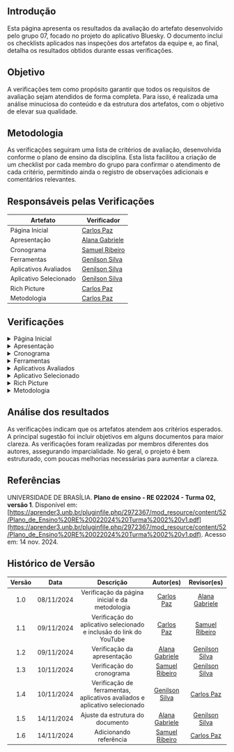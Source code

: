 ## Introdução

Esta página apresenta os resultados da avaliação do artefato desenvolvido pelo grupo 07, focado no projeto do aplicativo Bluesky. O documento inclui os checklists aplicados nas inspeções dos artefatos da equipe e, ao final, detalha os resultados obtidos durante essas verificações.

## Objetivo

A verificações tem como propósito garantir que todos os requisitos de avaliação sejam atendidos de forma completa. Para isso, é realizada uma análise minuciosa do conteúdo e da estrutura dos artefatos, com o objetivo de elevar sua qualidade.

## Metodologia

As verificações seguiram uma lista de critérios de avaliação, desenvolvida conforme o plano de ensino da disciplina. Esta lista facilitou a criação de um checklist por cada membro do grupo para confirmar o atendimento de cada critério, permitindo ainda o registro de observações adicionais e comentários relevantes.

## Responsáveis pelas Verificações

| Artefato               | Verificador                                        |
| ---------------------- | -------------------------------------------------- |
| Página Inicial         | [Carlos Paz](https://github.com/dudupaz)           |
| Apresentação           | [Alana Gabriele](https://github.com/alanagabriele) |
| Cronograma             | [Samuel Ribeiro](https://github.com/SamuelRicosta) |
| Ferramentas            | [Genilson Silva](https://github.com/GenilsonJrs)   |
| Aplicativos Avaliados  | [Genilson Silva](https://github.com/GenilsonJrs)   |
| Aplicativo Selecionado | [Genilson Silva](https://github.com/GenilsonJrs)   |
| Rich Picture           | [Carlos Paz](https://github.com/dudupaz)           |
| Metodologia            | [Carlos Paz](https://github.com/dudupaz)           |

## Verificações

<details>
  <summary>Página Inicial</summary>

<h2>Lista de Verificação</h2>

  <div style="text-align: center;">
    <p><strong>Tabela 1: Lista de Verificação</strong></p>
  </div>

<table border="1">
    <tr>
        <th>Número</th>
        <th>Critério</th>
        <th>Avaliação</th>
        <th>Versão e Data da Última Avaliação</th>
    </tr>
    <tr>
        <td>1</td>
        <td>O artefato possui introdução?</td>
        <td>Sim</td>
        <td>v1.0 - 08/11</td>
    </tr>
    <tr>
        <td>2</td>
        <td>Todos os integrantes possuem foto e nome?</td>
        <td>Sim</td>
        <td>v1.0 - 08/11</td>
    </tr>
    <tr>
        <td>3</td>
        <td>Todas as tabelas e imagens são referenciadas no texto, possuem legendas e fontes?</td>
        <td>Não se aplica</td>
        <td>v1.0 - 08/11</td>
    </tr>
    <tr>
        <td>4</td>
        <td>Os textos dos artefatos estão escritos em norma culta e sem erros de digitação?</td>
        <td>Sim</td>
        <td>v1.0 - 08/11</td>
    </tr>
    <tr>
        <td>5</td>
        <td>A página apresenta todos os integrantes da equipe?</td>
        <td>Sim</td>
        <td>v1.0 - 08/11</td>
    </tr>
    <tr>
        <td>6</td>
        <td>O artefato possui histórico de versões com versão, data e responsáveis?</td>
        <td>Sim</td>
        <td>v1.0 - 08/11</td>
    </tr>
</table>
  <p style="text-align: center; font-size: 14px;">
    Autor: <a href="https://github.com/dudupaz" target="_blank">Carlos Paz</a>
  </p>

<h2>Resultado</h2>

<p>O artefato está conforme o esperado, assim, não há sugestões a serem feitas.
</p>

<h2>Gravação</h2>

<div style="text-align: center">
<p>Vídeo 1 - Verificação do artefato</p>
</div>
  <iframe
    width="560"
    height="315"
    src="https://www.youtube.com/embed/u07wc424Heo"
    title="YouTube video player"
    frameborder="0"
    allow="accelerometer; autoplay; clipboard-write; encrypted-media; gyroscope; picture-in-picture; web-share"
    referrerpolicy="strict-origin-when-cross-origin"
    allowfullscreen>
  </iframe>

<p style="text-align: center; font-size: 14px;">
    Autor: <a href="https://github.com/dudupaz" target="_blank">Carlos Paz</a>
  </p>

</details>
<!-- apresentação -->
<details>
  <summary>Apresentação</summary>

<h2>Lista de Verificação</h2>

  <div style="text-align: center;">
    <p><strong>Tabela 2: Lista de Verificação</strong></p>
  </div>

<table border="1">
    <tr>
        <th>Número</th>
        <th>O GitHub Pages possui:</th>
        <th>Avaliação</th>
        <th>Versão e Data da Última Avaliação</th>
    </tr>
    <tr>
        <td>1</td>
        <td>O artefato possui introdução?</td>
        <td>Sim</td>
        <td>v1.0 - 08/11</td>
    </tr>
    <tr>
        <td>3</td>
        <td>Vídeo de apresentação na categoria “não listado” no YouTube?</td>
        <td>Sim</td>
        <td>v1.0 - 08/11</td>
    </tr>
    <tr>
        <td>4</td>
        <td>O histórico de versão padronizado?</td>
        <td>Sim</td>
        <td>v1.0 - 08/11</td>
    </tr>
    <tr>
        <td>5</td>
        <td>O(s) autor(es) e o(s) revisor(es) do artefato?</td>
        <td>Sim</td>
        <td>v1.0 - 08/11</td>
    </tr>
</table>

<p style="text-align: center; font-size: 14px;">
    Autora: <a href="https://github.com/alanagabriele" target="_blank">Alana Gabriele</a>
  </p>
<h2>Resultado</h2>

<p>Nenhum problema foi encontrado.</p>

<h2>Gravação</h2>

<div style="text-align: center">
<p>Vídeo 2 - Verificação do artefato</p>
</div>
<iframe width="560" height="315" src="https://www.youtube.com/embed/EGBGxNVNgnw?si=a6zehiBE-U6mIU7C" title="YouTube video player" frameborder="0" allow="accelerometer; autoplay; clipboard-write; encrypted-media; gyroscope; picture-in-picture; web-share" referrerpolicy="strict-origin-when-cross-origin" allowfullscreen></iframe>

<p style="text-align: center; font-size: 14px;">
    Autora: <a href="https://github.com/alanagabriele" target="_blank">Alana Gabriele</a>
  </p>

</details>
 <!-- cronograma -->
<details>
  <summary>Cronograma</summary>

<h2>Lista de Verificação</h2>

  <div style="text-align: center;">
    <p><strong>Tabela 3: Lista de Verificação</strong></p>
  </div>
<table border="1">
    <tr>
        <th>Número</th>
        <th>O GitHub Pages possui:</th>
        <th>Avaliação</th>
        <th>Versão e Data da Última Avaliação</th>
    </tr>
    <tr>
        <td>1</td>
        <td>O cronograma do planejamento apresenta todas as atividades de todas as etapas para cada integrante com as datas de início e fim das entregas dos artefatos e com o período de revisão deles?</td>
        <td>Sim</td>
        <td>versão 1.0 - 08/11</td>
    </tr>
    <tr>
        <td>2</td>
        <td>O cronograma do planejamento apresenta um período de gravação da apresentação de cada etapa?</td>
        <td>Sim</td>
        <td>versão 1.0 - 08/11</td>
    </tr>
    <tr>
        <td>3</td>
        <td>O cronograma prevê um período de revisão/ajustes nos artefatos devido às considerações dos monitores/professor?</td>
        <td>Sim</td>
        <td>versão 1.0 - 08/11</td>
    </tr>
    <tr>
        <td>4</td>
        <td>O cronograma executado inclui quem realizou cada artefato/atividade com as datas de início e fim da construção/realização do artefato/atividade?</td>
        <td>Sim</td>
        <td>versão 1.0 - 08/11</td>
    </tr>
    <tr>
        <td>5</td>
        <td>Foram utilizadas referências bibliográficas adequadas?</td>
        <td>Sim</td>
        <td>versão 1.0 - 08/11</td>
    </tr>
    <tr>
        <td>6</td>
        <td>Há um histórico de versão atualizado?</td>
        <td>Sim</td>
        <td>versão 1.0 - 08/11</td>
    </tr>
    <tr>
        <td>7</td>
        <td>Foram utilizadas referências bibliográficas adequadas?</td>
        <td>Sim</td>
        <td>versão 1.0 - 08/11</td>
    </tr>
    <tr>
        <td>8</td>
        <td>As revisões foram realizadas por um membro diferente do autor original?</td>
        <td>Sim</td>
        <td>versão 1.0 - 08/11</td>
    </tr>
</table>

<p style="text-align: center; font-size: 14px;">
    Autor: <a href="https://github.com/SamuelRicosta" target="_blank">Samuel Ribeiro</a>
  </p>
<h2>

<h2>Problemas</h2>

Durante a análise do cronograma do projeto, não foram encontradas dificuldades significativas ou falhas nos critérios avaliados. O cronograma abrangeu todas as etapas necessárias, incluindo as atividades de cada integrante, com datas de início, fim e períodos de revisão.

<h2>Recomendações</h2>

Embora não tenha sido identificado nenhum erro, é importante manter a continuidade nas revisões e garantir que as atividades sigam o cronograma estabelecido.

<h2>Gravação</h2>

<div style="text-align: center">
<p>Vídeo 3 - Verificação do artefato</p>
</div>
<iframe width="560" height="315" src="https://www.youtube.com/embed/r5G9B8ALGJ0?si=9sthIMkHD6iTX6T2" title="YouTube video player" frameborder="0" allow="accelerometer; autoplay; clipboard-write; encrypted-media; gyroscope; picture-in-picture; web-share" referrerpolicy="strict-origin-when-cross-origin" allowfullscreen></iframe>

<p style="text-align: center; font-size: 14px;">
    Autor: <a href="https://github.com/SamuelRicosta" target="_blank">Samuel Ribeiro</a>
  </p>
</details>

<!-- ferramentas  -->
<details>
  <summary>Ferramentas</summary>
 
<h2>Lista de Verificação </h2>

  <div style="text-align: center;">
    <p><strong>Tabela 4: Lista de Verificação</strong></p>
  </div>

<table border="1">
    <tr>
        <th>Número</th>
        <th>O GitHub Pages possui:</th>
        <th>Avaliação</th>
        <th>Versão e Data da Última Avaliação</th>
    </tr>
    <tr>
        <td>1</td>
        <td>O artefato possui introdução?</td>
        <td>Sim</td>
        <td>v1.0 - 08/11</td>
    </tr>
    <tr>
        <td>2</td>
        <td>O artefato possui objetivo?</td>
        <td>Não</td>
        <td>v1.0 - 08/11</td>
    </tr>
    <tr>
        <td>3</td>
        <td>Descrição e imagem das ferramentas?</td>
        <td>Sim</td>
        <td>v1.0 - 08/11</td>
    </tr>
    <tr>
        <td>4</td>
        <td>Referências bibliográficas e/ou bibliografia?</td>
        <td>Sim</td>
        <td>v1.0 - 08/11</td>
    </tr>
    <tr>
        <td>5</td>
        <td>As tabelas e imagens possuem legenda e fonte, e são chamadas dentro do texto?</td>
        <td>Não se aplica</td>
        <td>v1.0 - 08/11</td>
    </tr>
    <tr>
        <td>6</td>
        <td>Os artefatos estão escritos em norma culta e sem erros de digitação?</td>
        <td>Sim</td>
        <td>v1.0 - 08/11</td>
    </tr>
    <tr>
        <td>7</td>
        <td>O artefato possui histórico de versões, apresentando a versão, a data, e os responsáveis?</td>
        <td>Sim</td>
        <td>v1.0 - 08/11</td>
    </tr>
</table>

<p style="text-align: center; font-size: 14px;">
    Autor: <a href="https://github.com/GenilsonJrs" target="_blank">Genilson Silva</a>
  </p>

<h2>Problemas</h2>

O único problema encontrado foi que o artefato não possui um objetivo claro e datado escrito com o tópico, o que parece trivial, mas pode gerar dúvidas.

 <h2>Sugestões</h2>

Adição do tópico de objetivos, juntamente com uma explicação mais clara do motivo do artefato.

<h2>Gravação</h2>

<p >O vídeo pode ser visto direto no <a href="https://www.youtube.com/watch?v=1AzZJPX-sTY">YouTube.</a></p>

<div style="text-align: center">
<p>Vídeo 4 - Verificação do artefato</p>
</div>

<iframe width="560" height="315" src="https://www.youtube.com/embed/1AzZJPX-sTY?si=tAR8GL02sdYmXvr9" title="YouTube video player" frameborder="0" allow="accelerometer; autoplay; clipboard-write; encrypted-media; gyroscope; picture-in-picture; web-share" referrerpolicy="strict-origin-when-cross-origin" allowfullscreen></iframe>

<p style="text-align: center; font-size: 14px;">
    Autor: <a href="https://github.com/GenilsonJrs" target="_blank">Genilson Silva</a>
  </p>

</details>

<!-- aplicativos avaliados  -->
<details>
  <summary>Aplicativos Avaliados</summary>

<h2>Lista de Verificação</h2>

  <div style="text-align: center;">
    <p><strong>Tabela 5: Lista de Verificação</strong></p>
  </div>

<table border="1">
    <tr>
        <th>Pergunta</th>
        <th>Descrição</th>
        <th>Verificação</th>
        <th>Fonte</th>
        <th>Imagem de Referência</th>
    </tr>
    <tr>
        <td>Identificação dos atores e suas responsabilidades estão conforme?</td>
        <td>Verificar se todos os atores do sistema e suas respectivas funções são identificadas.</td>
        <td>Sim</td>
        <td>Software Development Project, Introducing Rich Pictures, p. 4</td>
        <td>
        <img src="imagens/imgTabela/01.jpg" alt="Imagem 01"> </td>
    </tr>
    <tr>
        <td>Identificação das operações e quem as executa?</td>
        <td>Verificar se todas as operações e os responsáveis por executá-las foram definidos.</td>
        <td>Sim</td>
        <td>Software Development Project, Introducing Rich Pictures, p. 4</td>
        <td><img src="imagens/imgTabela/02.jpg" alt="Imagem 02"></td>
    </tr>
    <tr>
        <td>Definição das necessidades de dados para cada operação?</td>
        <td>Verificar se as necessidades de dados de cada operação foram claramente definidas.</td>
        <td>Sim</td>
        <td>Software Development Project, Introducing Rich Pictures, p. 4</td>
        <td><img src="imagens/imgTabela/03.jpg" alt="Imagem 03"></td>
    </tr>
    <tr>
        <td>Representação dos fluxos de dados e sua direção?</td>
        <td>Confirmar se os fluxos de dados e suas direções estão bem representados.</td>
        <td>Sim</td>
        <td>Software Development Project, Introducing Rich Pictures, p. 3</td>
        <td><img src="imagens/imgTabela/04.jpg" alt="Imagem 04"></td>
    </tr>
    <tr>
        <td>Definição do limite do sistema?</td>
        <td>Verificar se o limite do sistema está claramente definido.</td>
        <td>Incompleto</td>
        <td>Software Development Project, Introducing Rich Pictures, p. 4</td>
        <td><img src="imagens/imgTabela/05.jpg" alt="Imagem 05"></td>
    </tr>
    <tr>
        <td>Uso de imagens, palavras-chave e rótulos descritivos para contar uma história?</td>
        <td>Avaliar se há imagens, palavras-chave e rótulos descritivos que ajudam a contar a narrativa do sistema.</td>
        <td>Sim</td>
        <td>Software Development Project, Introducing Rich Pictures, p. 3</td>
        <td><img src="imagens/imgTabela/06.jpg" alt="Imagem 06"></td>
    </tr>
    <tr>
        <td>Comunicação clara de entradas e saídas de dados?</td>
        <td>Verificar se as entradas e saídas de dados são comunicadas de maneira clara.</td>
        <td>Sim</td>
        <td>Software Development Project, Introducing Rich Pictures, p. 3</td>
        <td><img src="imagens/imgTabela/07.jpg" alt="Imagem 07"></td>
    </tr>
    <tr>
        <td>Clareza e legibilidade do rich picture?</td>
        <td>Confirmar se o rich picture é claro e legível.</td>
        <td>Sim</td>
        <td>Software Development Project, Introducing Rich Pictures, p. 3</td>
        <td><img src="imagens/imgTabela/08.jpg" alt="Imagem 08"></td>
    </tr>
    <tr>
        <td>Identificação de problemas e conflitos potenciais?</td>
        <td>Avaliar se possíveis problemas e conflitos foram identificados.</td>
        <td>Sim</td>
        <td>Software Development Project, Introducing Rich Pictures, p. 1</td>
        <td><img src="imagens/imgTabela/09.jpg" alt="Imagem 09"></td>
    </tr>
    <tr>
        <td>Representação de processos de negócios e seus requisitos de dados?</td>
        <td>Verificar se os processos de negócios e seus requisitos de dados estão representados.</td>
        <td>Sim</td>
        <td>Software Development Project, Introducing Rich Pictures, p. 1</td>
        <td><img src="imagens/imgTabela/10.jpg" alt="Imagem 10"></td>
    </tr>
    <tr>
        <td>Uso de uma variedade de elementos gráficos para diferenciar componentes?</td>
        <td>Verificar se diferentes elementos gráficos foram usados para distinguir os componentes.</td>
        <td>Sim</td>
        <td>Software Development Project, Introducing Rich Pictures, p. 2</td>
        <td><img src="imagens/imgTabela/11.jpg" alt="Imagem 11"></td>
    </tr>
    <tr>
        <td>Identificação e uso de palavras-chave relevantes?</td>
        <td>Verificar se palavras-chave relevantes estão identificadas e utilizadas adequadamente.</td>
        <td>Sim</td>
        <td>Software Development Project, Introducing Rich Pictures, p. 2</td>
        <td><img src="imagens/imgTabela/11.jpg" alt="Imagem 11"></td>
    </tr>
</table>
<p style="text-align: center; font-size: 14px;">
    Autor: <a href="https://github.com/GenilsonJrs" target="_blank">Genilson Silva</a>
  </p>

<h2>Verificação do Rich Picture do Rocket Chat</h2>

<h2>Problemas</h2>
O único problema encontrado foi a falta de um limitador do sistema que não se encontra completo ou diretamente visivel.

<h2>Sugestões</h2>

Criação de um limitador do sistema desenhado em volta das partes que forem necessárias para estabelecer limites e melhorar o entendimento de quem vizualiza.

<h2>Gravação</h2>

<p >O vídeo pode ser visto direto no <a href="https://www.youtube.com/watch?v=auqcIkLm08c">YouTube.</a></p>

<div style="text-align: center">
<p>Vídeo 5 - Verificação do Rich Picture do Rocket Chat </p>
</div>

<iframe width="560" height="315" src="https://www.youtube.com/embed/auqcIkLm08c?si=frc7UzhgO9ck88Dj" title="YouTube video player" frameborder="0" allow="accelerometer; autoplay; clipboard-write; encrypted-media; gyroscope; picture-in-picture; web-share" referrerpolicy="strict-origin-when-cross-origin" allowfullscreen></iframe>

<p style="text-align: center; font-size: 14px;">
    Autor: <a href="https://github.com/GenilsonJrs" target="_blank">Genilson Silva</a>
  </p>

<!-- ## Verificação do Rich Picture do BlueSky

## Verificação do Rich Picture do Meu SUS Digital

## Verificação do Rich Picture do Signal -->

</details>

 <!-- aplicativo selecionado -->
<details>
  <summary>Aplicativo Selecionado</summary>

<h2>Lista de Verificação</h2>

  <div style="text-align: center;">
    <p><strong>Tabela 6: Lista de Verificação</strong></p>
  </div>

<table border="1">
    <tr>
        <th>Número</th>
        <th>O GitHub Pages possui:</th>
        <th>Avaliação</th>
        <th>Versão e Data da Última Avaliação</th>
    </tr>
    <tr>
        <td>1</td>
        <td>O artefato possui introdução?</td>
        <td>Sim</td>
        <td>v1.0 - 08/11</td>
    </tr>
    <tr>
        <td>2</td>
        <td>O artefato possui objetivo?</td>
        <td>Não</td>
        <td>v1.0 - 08/11</td>
    </tr>
    <tr>
        <td>3</td>
        <td>Motivação e critérios para a escolha do aplicativo?</td>
        <td>Sim</td>
        <td>v1.0 - 08/11</td>
    </tr>
    <tr>
        <td>4</td>
        <td>Referências bibliográficas e/ou bibliografia?</td>
        <td>Sim</td>
        <td>v1.0 - 08/11</td>
    </tr>
    <tr>
        <td>5</td>
        <td>As tabelas e imagens possuem legenda e fonte, e são chamadas dentro do texto?</td>
        <td>Não se aplica</td>
        <td>v1.0 - 08/11</td>
    </tr>
    <tr>
        <td>6</td>
        <td>Os textos estão escritos em norma culta e sem erros de digitação?</td>
        <td>Sim</td>
        <td>v1.0 - 08/11</td>
    </tr>
    <tr>
        <td>7</td>
        <td>O artefato possui histórico de versões, apresentando a versão, a data e os responsáveis?</td>
        <td>Sim</td>
        <td>v1.0 - 08/11</td>
    </tr>
</table>

<p style="text-align: center; font-size: 14px;">
    Autor: <a href="https://github.com/GenilsonJrs" target="_blank">Genilson Silva</a>
  </p>

<h2>Problemas</h2>
  <p>O único problema encontrado foi que o artefato não possui um objetivo claro e datado escrito com o tópico, o que parece trivial, mas pode gerar dúvidas.
</p>

<h2>Sugestões</h2>

  <p>Adição do tópico de objetivos, juntamente com uma explicação mais clara do motivo do artefato.
</p>

<h2>Gravação</h2>

<p>O vídeo pode ser visto direto no <a href="https://www.youtube.com/watch?v=uqR6vQndKd8">YouTube.</a></p>

<div style="text-align: center">
<p>Vídeo 6 - Verificação do artefato</p>
</div>

<iframe width="560" height="315" src="https://www.youtube.com/embed/uqR6vQndKd8?si=F42-EOWg8XdyVGOL" title="YouTube video player" frameborder="0" allow="accelerometer; autoplay; clipboard-write; encrypted-media; gyroscope; picture-in-picture; web-share" referrerpolicy="strict-origin-when-cross-origin" allowfullscreen></iframe>

<p style="text-align: center; font-size: 14px;">
    Autor: <a href="https://github.com/GenilsonJrs" target="_blank">Genilson Silva</a>
  </p>
</details>

 <!-- Rich Picture -->
<details>
  <summary>Rich Picture</summary>

<h2>Lista de Verificação</h2>

  <div style="text-align: center;">
    <p><strong>Tabela 7: Lista de Verificação</strong></p>
  </div>

<table border="1">
    <tr>
        <th>Número</th>
        <th>O GitHub Pages possui:</th>
        <th>Avaliação</th>
        <th>Versão e Data da Última Avaliação</th>
    </tr>
    <tr>
        <td>1</td>
        <td>Os atores do Rich Picture estão do lado de fora da fronteira do sistema?</td>
        <td>Sim</td>
        <td>v1.0 - 09/11</td>
    </tr>
    <tr>
        <td>2</td>
        <td>O artefato possui introdução?</td>
        <td>Sim</td>
        <td>v1.0 - 09/11</td>
    </tr>
    <tr>
        <td>3</td>
        <td>O artefato Rich Picture possui uma legenda explicando os símbolos utilizados no diagrama?</td>
        <td>Sim</td>
        <td>v1.0 - 09/11</td>
    </tr>
    <tr>
        <td>4</td>
        <td>Todos os 5 componentes de um Rich Picture estão presentes?</td>
        <td>Sim</td>
        <td>v1.0 - 09/11</td>
    </tr>
    <tr>
        <td>5</td>
        <td>As operações especificam o que o sistema faz?</td>
        <td>Sim</td>
        <td>v1.0 - 09/11</td>
    </tr>
    <tr>
        <td>6</td>
        <td>O Rich Picture possui atores, operações, armazenamento de dados, limite do sistema e setas?</td>
        <td>Sim</td>
        <td>v1.0 - 09/11</td>
    </tr>
    <tr>
        <td>7</td>
        <td>O Rich Picture apresenta uma escolha de palavras simples e relevantes para o entendimento?</td>
        <td>Sim</td>
        <td>v1.0 - 09/11</td>
    </tr>
</table>

<p style="text-align: center; font-size: 14px;">
    Autor: <a href="https://github.com/dudupaz" target="_blank">Carlos Paz</a>
  </p>

<h2>Sugestões</h2>

<p>O artefato está conforme o esperado, assim, não há sugestões a serem feitas.
</p>

<h2>Gravação</h2>

<div style="text-align: center">
<p>Vídeo 7 - Verificação do artefato</p>
</div>
<iframe width="560" height="315" src="https://www.youtube.com/embed/e3NciP8LxHw" title="YouTube video player" frameborder="0" allow="accelerometer; autoplay; clipboard-write; encrypted-media; gyroscope; picture-in-picture; web-share" referrerpolicy="strict-origin-when-cross-origin" allowfullscreen></iframe>
<p style="text-align: center; font-size: 14px;">
    Autor: <a href="https://github.com/dudupaz" target="_blank">Carlos Paz</a>
  </p>

</details>

<!-- Metodologia -->
<details>
  <summary>Metodologia</summary>

<h2>Lista de Verificação</h2>

  <div style="text-align: center;">
    <p><strong>Tabela 8: Lista de Verificação</strong></p>
  </div>

<table border="1">
    <tr>
        <th>Número</th>
        <th>O GitHub Pages possui:</th>
        <th>Avaliação</th>
        <th>Versão e Data da Última Avaliação</th>
    </tr>
    <tr>
        <td>1</td>
        <td>O artefato possui introdução?</td>
        <td>Sim</td>
        <td>v1.0 - 08/11</td>
    </tr>
    <tr>
        <td>2</td>
        <td>O artefato define a metodologia que será utilizada?</td>
        <td>Sim</td>
        <td>v1.0 - 08/11</td>
    </tr>
    <tr>
        <td>3</td>
        <td>A metodologia escolhida é descrita e contextualizada?</td>
        <td>Sim</td>
        <td>v1.0 - 08/11</td>
    </tr>
    <tr>
        <td>4</td>
        <td>Os textos dos artefatos estão escritos em norma culta e sem erros de digitação?</td>
        <td>Sim</td>
        <td>v1.0 - 08/11</td>
    </tr>
    <tr>
        <td>5</td>
        <td>O artefato possui bibliografia ou referência bibliográfica?</td>
        <td>Sim</td>
        <td>v1.0 - 08/11</td>
    </tr>
    <tr>
        <td>6</td>
        <td>É explicado o porquê da escolha da metodologia?</td>
        <td>Sim</td>
        <td>v1.0 - 08/11</td>
    </tr>
    <tr>
        <td>7</td>
        <td>O artefato possui histórico de versões, apresentando a versão, a data e os responsáveis?</td>
        <td>Sim</td>
        <td>v1.0 - 08/11</td>
    </tr>
</table>

<p style="text-align: center; font-size: 14px;">
    Autor: <a href="https://github.com/dudupaz" target="_blank">Carlos Paz</a>
  </p>

<h2>Sugestões</h2>
<p>O artefato está conforme o esperado, assim, não há sugestões a serem feitas.
</p>

<h2>Gravação</h2>

<div style="text-align: center">
<p>Vídeo 8 - Verificação do artefato</p>
</div>
<iframe width="560" height="315" src="https://www.youtube.com/embed/lm8t2ooq_nM" title="YouTube video player" frameborder="0" allow="accelerometer; autoplay; clipboard-write; encrypted-media; gyroscope; picture-in-picture; web-share" referrerpolicy="strict-origin-when-cross-origin" allowfullscreen></iframe>

<p style="text-align: center; font-size: 14px;">
    Autor: <a href="https://github.com/dudupaz" target="_blank">Carlos Paz</a>
  </p>

</details>

## Análise dos resultados

As verificações indicam que os artefatos atendem aos critérios esperados. A principal sugestão foi incluir objetivos em alguns documentos para maior clareza. As verificações foram realizadas por membros diferentes dos autores, assegurando imparcialidade. No geral, o projeto é bem estruturado, com poucas melhorias necessárias para aumentar a clareza.

## Referências

UNIVERSIDADE DE BRASÍLIA. **Plano de ensino - RE 022024 - Turma 02, versão 1**. Disponível em: [https://aprender3.unb.br/pluginfile.php/2972367/mod_resource/content/52/Plano_de_Ensino%20RE%20022024%20Turma%2002%20v1.pdf](https://aprender3.unb.br/pluginfile.php/2972367/mod_resource/content/52/Plano_de_Ensino%20RE%20022024%20Turma%2002%20v1.pdf). Acesso em: 14 nov. 2024.


## Histórico de Versão

| Versão |    Data    |                                 Descrição                                  |                     Autor(es)                      |                    Revisor(es)                     |
| :----: | :--------: | :------------------------------------------------------------------------: | :------------------------------------------------: | :------------------------------------------------: |
|  1.0   | 08/11/2024 |               Verificação da página inicial e da metodologia               |      [Carlos Paz](https://github.com/dudupaz)      | [Alana Gabriele](https://github.com/alanagabriele) |
|  1.1   | 09/11/2024 |    Verificação do aplicativo selecionado e inclusão do link do YouTube     |      [Carlos Paz](https://github.com/dudupaz)      | [Samuel Ribeiro](https://github.com/SamuelRicosta) |
|  1.2   | 09/11/2024 |                        Verificação da apresentação                         | [Alana Gabriele](https://github.com/alanagabriele) |  [Genilson Silva](https://github.com/GenilsonJrs)  |
|  1.3   | 10/11/2024 |                         Verificação do cronograma                          | [Samuel Ribeiro](https://github.com/SamuelRicosta) |  [Genilson Silva](https://github.com/GenilsonJrs)  |
|  1.4   | 10/11/2024 | Verificação de ferramentas, aplicativos avaliados e aplicativo selecionado |  [Genilson Silva](https://github.com/GenilsonJrs)  |      [Carlos Paz](https://github.com/dudupaz)      |
|  1.5   | 14/11/2024 |                      Ajuste da estrutura do documento                      | [Alana Gabriele](https://github.com/alanagabriele) |  [Genilson Silva](https://github.com/GenilsonJrs)  |
| 1.6    | 14/11/2024 | Adicionando referência                                | [Samuel Ribeiro](https://github.com/SamuelRicosta) | [Carlos Paz](https://github.com/dudupaz) |
